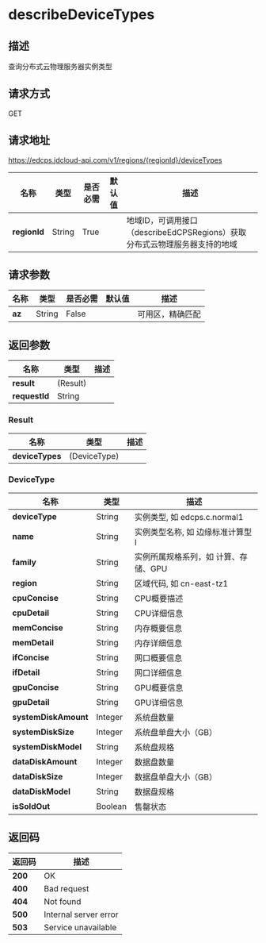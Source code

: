 # describeDeviceTypes


## 描述
查询分布式云物理服务器实例类型

## 请求方式
GET

## 请求地址
https://edcps.jdcloud-api.com/v1/regions/{regionId}/deviceTypes

|名称|类型|是否必需|默认值|描述|
|---|---|---|---|---|
|**regionId**|String|True| |地域ID，可调用接口（describeEdCPSRegions）获取分布式云物理服务器支持的地域|

## 请求参数
|名称|类型|是否必需|默认值|描述|
|---|---|---|---|---|
|**az**|String|False| |可用区，精确匹配|


## 返回参数
|名称|类型|描述|
|---|---|---|
|**result**|(Result)| |
|**requestId**|String| |

### <a name="Result">Result</a>
|名称|类型|描述|
|---|---|---|
|**deviceTypes**|(DeviceType)| |
### <a name="DeviceType">DeviceType</a>
|名称|类型|描述|
|---|---|---|
|**deviceType**|String|实例类型, 如 edcps.c.normal1|
|**name**|String|实例类型名称, 如 边缘标准计算型Ⅰ|
|**family**|String|实例所属规格系列，如 计算、存储、GPU|
|**region**|String|区域代码, 如 cn-east-tz1|
|**cpuConcise**|String|CPU概要描述|
|**cpuDetail**|String|CPU详细信息|
|**memConcise**|String|内存概要信息|
|**memDetail**|String|内存详细信息|
|**ifConcise**|String|网口概要信息|
|**ifDetail**|String|网口详细信息|
|**gpuConcise**|String|GPU概要信息|
|**gpuDetail**|String|GPU详细信息|
|**systemDiskAmount**|Integer|系统盘数量|
|**systemDiskSize**|Integer|系统盘单盘大小（GB）|
|**systemDiskModel**|String|系统盘规格|
|**dataDiskAmount**|Integer|数据盘数量|
|**dataDiskSize**|Integer|数据盘单盘大小（GB）|
|**dataDiskModel**|String|数据盘规格|
|**isSoldOut**|Boolean|售罄状态|

## 返回码
|返回码|描述|
|---|---|
|**200**|OK|
|**400**|Bad request|
|**404**|Not found|
|**500**|Internal server error|
|**503**|Service unavailable|
